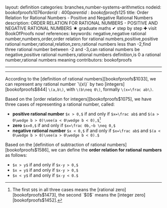 layout: definition
categories: branches,number-systems-arithmetics
nodeid: bookofproofs$1076
orderid: 400
parentid: bookofproofs$125
title: Order Relation for Rational Numbers - Positive and Negative Rational Numbers
description: ORDER RELATION FOR RATIONAL NUMBERS - POSITIVE AND NEGATIVE RATIONAL NUMBERS &#9733; graduate maths &#10004; step by step &#10010; visit BookOfProofs now!
references: 
keywords: negative,negative rational number,numbers,order,order relation for rational numbers,positive,positive rational number,rational,relation,zero,rational numbers less than -2,find three rational number between -2 and -3,can rational numbers be negative,positive rational numbers,rational numbers definition,is 0 a rational number,rational numbers meaning
contributors: bookofproofs

---


---

According to the [definition of rational numbers][bookofproofs$1033],  we can represent any rational number `\(x\)` by two [integers][bookofproofs$844] `\(a,b\)`, with `\(b\neq 0\)`, formally `\(x=\frac ab\)`. 

Based on the [order relation for integers][bookofproofs$1075], we have three cases of representing a rational number, called:

* **positive rational number** `$x > 0,$` if and only if `$x=\frac ab$` and `$(a > 0\wedge b > 0)\vee(a < 0\wedge b < 0),$`[^1]
* **zero** `$x=0,$` if and only if `$x=\frac 0b,~b \neq 0,$`  
* **negative rational number** `$x < 0,$` if and only if `$x=\frac ab$` and `$(a < 0\wedge b > 0)\vee(a > 0\wedge b < 0).$`

Based on the [definition of subtraction of rational numbers][bookofproofs$1586], we can define the **order relation for rational numbers** as follows:

*  `$x > y$` if and only if `$x-y > 0,$` 
*  `$x = y$` if and only if `$x-y > 0,$` 
*  `$x < y$` if and only if `$x-y < 0.$`

[^1]: The first `$0$` in all three cases means the [rational zero][bookofproofs$1473], the second `$0$` means the [integer zero][bookofproofs$1452].